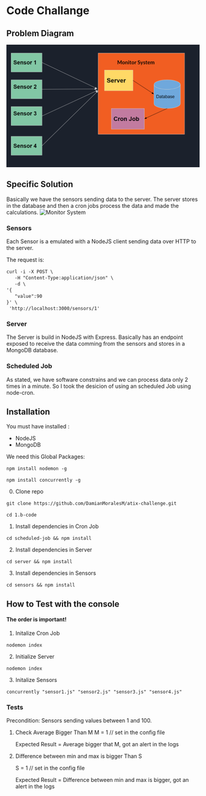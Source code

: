 
# Code Challange

## Problem Diagram
![Monitor System](diagrams/monitor-system.png)


## Specific Solution 
Basically we have the sensors sending data to the server. The server stores in the database and then a cron jobs process the data and made the calculations.
![Monitor System](diagrams/monitor-system-implemented.png)

### Sensors

Each Sensor is a emulated with a NodeJS client sending data over HTTP to the server.

The request is: 
```
curl -i -X POST \
   -H "Content-Type:application/json" \
   -d \
'{
   "value":90
}' \
 'http://localhost:3000/sensors/1'

```

### Server

The Server is build in NodeJS with Express. Basically has an endpoint exposed to receive the data comming from the sensors and stores in a MongoDB database. 

### Scheduled Job

As stated, we have software constrains and we can process data only 2 times in a minute. So I took the desicion of using an scheduled Job using node-cron.

## Installation

 You must have installed :
 * NodeJS
 * MongoDB
 
 We need this Global Packages:

```
npm install nodemon -g
```

```
npm install concurrently -g
```

0. Clone repo 
```
git clone https://github.com/DamianMoralesM/atix-challenge.git
```
```
cd 1.b-code
```


1. Install dependencies in Cron Job
```
cd scheduled-job && npm install
```

2. Install dependencies in Server

```
cd server && npm install
```

3. Install dependencies in Sensors
```
cd sensors && npm install
```

## How to Test with the console

#### The order is important!

1. Initalize Cron Job
```
nodemon index
```

2. Initialize Server
```
nodemon index
```
3. Initalize Sensors

```
concurrently "sensor1.js" "sensor2.js" "sensor3.js" "sensor4.js"
```

### Tests
Precondition: Sensors sending values between 1 and 100.

1. Check Average Bigger Than M
    M = 1 // set in the config file

    Expected Result = Average bigger that M, got an alert in the logs


2. Difference between min and max is bigger Than S

    S = 1 // set in the config file

    Expected Result = Difference between min and max is bigger, got an alert in the logs



